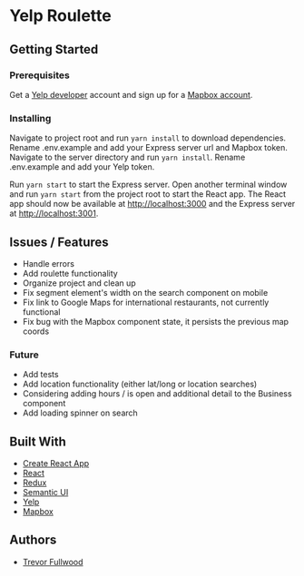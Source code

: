 # Yelp Roulette

## Getting Started

### Prerequisites
Get a [Yelp developer](https://www.yelp.com/developers) account and sign up for a [Mapbox account](https://www.mapbox.com/).

### Installing
Navigate to project root and run `yarn install` to download dependencies. Rename .env.example and add your Express server url and Mapbox token. Navigate to the server directory and run `yarn install`. Rename .env.example and add your Yelp token.

Run `yarn start` to start the Express server. Open another terminal window and run `yarn start` from the project root to start the React app. The React app should now be available at [http://localhost:3000](http://localhost:3000) and the Express server at [http://localhost:3001](http://localhost:3001).

## Issues / Features
* Handle errors
* Add roulette functionality
* Organize project and clean up
* Fix segment element's width on the search component on mobile
* Fix link to Google Maps for international restaurants, not currently functional
* Fix bug with the Mapbox component state, it persists the previous map coords

### Future
* Add tests
* Add location functionality (either lat/long or location searches)
* Considering adding hours / is open and additional detail to the Business component
* Add loading spinner on search

## Built With
* [Create React App](https://github.com/facebook/create-react-app)
* [React](https://reactjs.org/)
* [Redux](https://redux.js.org/)
* [Semantic UI](https://react.semantic-ui.com)
* [Yelp](https://www.yelp.com/developers)
* [Mapbox](https://www.mapbox.com/)

## Authors
* [Trevor Fullwood](https://github.com/tfullwood)